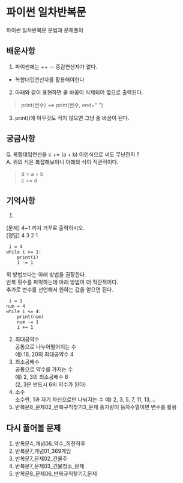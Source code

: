 # 파이썬 일차반복문
파이썬 일차반복문 문법과 문제풀이

## 배운사항
1. 파이썬에는 ++ -- 증감연산자가 없다.  
* 복합대입연산자를 활용해야한다
2. 아래와 같이 표현하면 줄 바꿈이 삭제되어 옆으로 출력된다.  
> print(변수)  ==> print(변수, end=" ")
3. print()에 아무것도 적지 않으면 그냥 줄 바꿈이 된다. 

## 궁금사항
Q. 복합대입연산을 c += (a + b) 이런식으로 써도 무난한지 ?  
A. 위의 식은 복잡해보이니 아래의 식이 직관적이다.  
> d = a + b  
> c += d

## 기억사항
1. 
[문제] 4~1 까지 거꾸로 출력하시오.  
[정답] 4 3 2 1

<pre><code> i = 4
while i >= 1:
    print(i)
    i -= 1
</code></pre>

위 방법보다는 아래 방법을 권장한다.  
반복 횟수를 파악하는데 아래 방법이 더 직관적이다.  
추가로 변수를 선언해서 원하는 값을 얻으면 된다.

<pre><code> i = 1
num = 4
while i <= 4:
    print(num)
    num -= 1
    i += 1
</code></pre>
2. 최대공약수  
공통으로 나누어떨어지는 수  
예) 16, 20의 최대공약수 4
3. 최소공배수  
공통으로 약수를 가지는 수  
예) 2, 3의 최소공배수 6  
(2, 3은 반드시 6의 약수가 된다)
4. 소수  
소수란, 1과 자기 자신으로만 나눠지는 수
예) 2, 3, 5, 7, 11, 13, ..
5. 반복문8_문제02_반복규칙찾기3_문제
증가량이 등차수열이면 변수를 활용
## 다시 풀어볼 문제
1. 반복문4_개념06_약수_직전직후
2. 반복문7_개념01_369게임
3. 반복문7_문제02_건물주
4. 반복문7_문제03_건물청소_문제
5. 반복문8_문제06_반복규칙찾기7_문제